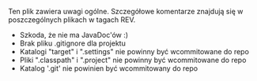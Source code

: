 Ten plik zawiera uwagi ogólne. Szczegółowe komentarze znajdują się w poszczególnych plikach w tagach REV.

* Szkoda, że nie ma JavaDoc'ów :)
* Brak pliku .gitignore dla projektu
* Katalogi "target" i ".settings" nie powinny być wcommitowane do repo
* Pliki ".classpath" i ".project" nie powinny być wcommitowane do repo
* Katalog '.git' nie powinien być wcommitowany do repo
